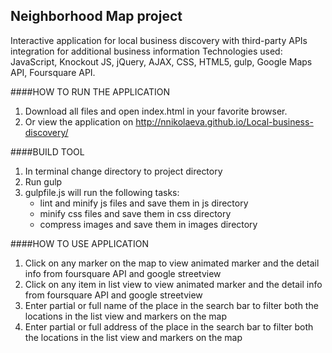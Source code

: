 ## Neighborhood Map project
Interactive application for local business discovery with third-party APIs integration for additional business information
Technologies used: JavaScript, Knockout JS, jQuery, AJAX, CSS, HTML5, gulp, Google Maps API, Foursquare API.

####HOW TO RUN THE APPLICATION

1. Download all files and open index.html in your favorite browser.
2. Or view the application on http://nnikolaeva.github.io/Local-business-discovery/

####BUILD TOOL

1. In terminal change directory to project directory
2. Run gulp
3. gulpfile.js will run the following tasks: 
	* lint and minify js files and save them in js directory
	* minify css files and save them in css directory
 	* compress images and save them in images directory


####HOW TO USE APPLICATION
1. Click on any marker on the map to view animated marker and the detail info from foursquare API and google streetview
2. Click on any item in list view to view animated marker and the detail info from foursquare API and google streetview
3. Enter partial or full name of the place in the search bar to filter both the locations in the list view and markers on the map
4. Enter partial or full address of the place in the search bar to filter both the locations in the list view and markers on the map

